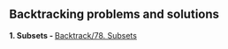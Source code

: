 ## Backtracking problems and solutions

<b>1. Subsets - </b>[Backtrack/78. Subsets](https://github.com/prav10194/Python-Examples/tree/a56c4d2fbb0359d6c683131fc49d337cf89cbe31/Backtrack/78.%20Subsets)
